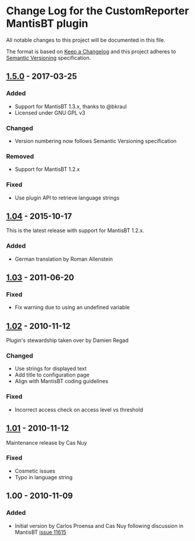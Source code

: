 # Change Log for the 	CustomReporter MantisBT plugin

All notable changes to this project will be documented in this file.

The format is based on [Keep a Changelog](http://keepachangelog.com/)
and this project adheres to [Semantic Versioning](http://semver.org/)
specification.


## [1.5.0] - 2017-03-25

### Added
- Support for MantisBT 1.3.x, thanks to @bkraul
- Licensed under GNU GPL v3

### Changed
- Version numbering now follows Semantic Versioning specification

### Removed
- Support for MantisBT 1.2.x

### Fixed
- Use plugin API to retrieve language strings


## [1.04] - 2015-10-17

This is the latest release with support for MantisBT 1.2.x.

### Added
- German translation by Roman Allenstein


## [1.03] - 2011-06-20

### Fixed
- Fix warning due to using an undefined variable


## [1.02] - 2010-11-12

Plugin's stewardship taken over by Damien Regad

### Changed
- Use strings for displayed text
- Add title to configuration page
- Align with MantisBT coding guidelines

### Fixed
- Incorrect access check on access level vs threshold


## [1.01] - 2010-11-12

Maintenance release by Cas Nuy

### Fixed
- Cosmetic issues
- Typo in language string


## 1.00 - 2010-11-09

### Added
- Initial version by Carlos Proensa and Cas Nuy following discussion in
  MantisBT [issue 11615](https://mantisbt.org/bugs/view.php?id=11615)


[Unreleased]: https://github.com/mantisbt-plugins/CustomReporter/compare/v1.5.0...HEAD
[1.5.0]: https://github.com/mantisbt-plugins/CustomReporter/compare/v1.04...v1.5.0
[1.04]: https://github.com/mantisbt-plugins/CustomReporter/compare/v1.03...v1.04
[1.03]: https://github.com/mantisbt-plugins/CustomReporter/compare/v1.02...v1.03
[1.02]: https://github.com/mantisbt-plugins/CustomReporter/compare/v1.01...v1.02
[1.01]: https://github.com/mantisbt-plugins/CustomReporter/compare/v1.00...v1.01
